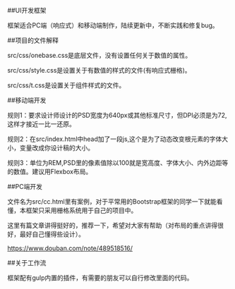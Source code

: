 ﻿##UI开发框架

框架适合PC端（响应式）和移动端制作，陆续更新中，不断实践和修复bug。

##项目的文件解释

src/css/onebase.css是底层文件，没有设置任何关于数值的属性。

src/css/style.css是设置关于有数值的样式的文件(有响应式栅格)。

src/css/t.css是设置关于组件样式的文件。

##移动端开发

规则1：要求设计师设计的PSD宽度为640px或其他标准尺寸，但DPI必须是为72,这样才接近一比一还原。

规则2：在src/index.html中head加了一段js,这个是为了动态改变根元素的字体大小，变量改成你设计稿的大小。

规则3：单位为REM,PSD里的像素值除以100就是宽高度、字体大小、内外边距等的数值。建议用Flexbox布局。

##PC端开发

文件名为src/cc.html里有案例，对于平常用的Bootstrap框架的同学一下就能看懂，本框架只采用栅格系统用于自己的项目中。

这里有篇文章讲得挺好的，推荐一下，希望对大家有帮助（对布局的重点讲得很好，最好自己懂得些设计）。

https://www.douban.com/note/489518516/

##关于工作流

框架配有gulp内置的插件，有需要的朋友可以自行修改里面的代码。



